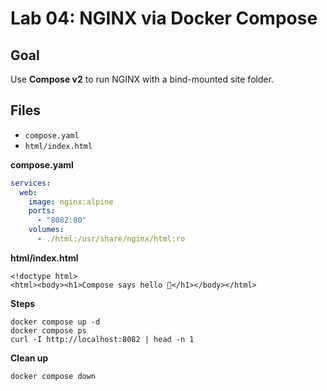 # Lab 04: NGINX via Docker Compose

## Goal
Use **Compose v2** to run NGINX with a bind-mounted site folder.

## Files
- `compose.yaml`
- `html/index.html`

**compose.yaml**
```yaml
services:
  web:
    image: nginx:alpine
    ports:
      - "8082:80"
    volumes:
      - ./html:/usr/share/nginx/html:ro
```
**html/index.html**
```
<!doctype html>
<html><body><h1>Compose says hello 👋</h1></body></html>
```
**Steps**
```
docker compose up -d
docker compose ps
curl -I http://localhost:8082 | head -n 1
```
**Clean up**
```
docker compose down
```
